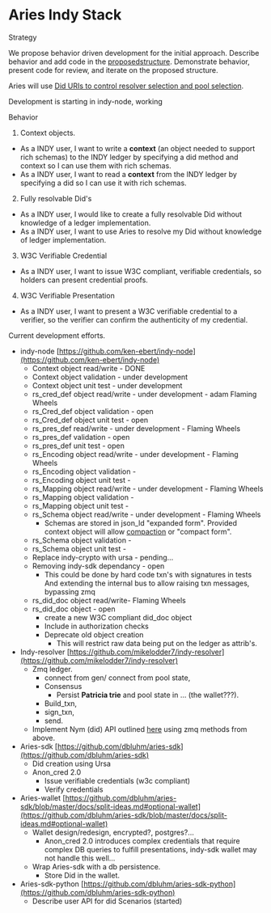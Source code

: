 # Aries Indy Stack

Strategy

 We propose behavior driven development for the initial approach. Describe behavior and add code in the [proposed](https://docs.google.com/drawings/d/1d-aCRC_Nzyywv9nyQif9_vBGbeWhp69M4T5_8_yYtAI/edit)[structure](https://docs.google.com/drawings/d/1sUffkRPlufingeeRjjBniVt9Ek3CNih9lUqym8mUl4M/edit). Demonstrate behavior, present code for review, and iterate on the proposed structure.

Aries will use [Did URIs to control resolver selection and pool selection](https://w3c-ccg.github.io/did-spec/#a-simple-example).

Development is starting in indy-node, working

Behavior

1. Context objects.
  - As a INDY user, I want to write a **context** (an object needed to support rich schemas) to the INDY ledger by specifying a did method and context so I can use them with rich schemas.
  - As a INDY user, I want to read a **context** from the INDY ledger by specifying a did so I can use it with rich schemas.
2. Fully resolvable Did&#39;s
  - As a INDY user, I would like to create a fully resolvable Did without knowledge of a ledger implementation.
  - As a INDY user, I want to use Aries to resolve my Did without knowledge of ledger implementation.
3. W3C Verifiable Credential
  - As a INDY user, I want to issue W3C compliant, verifiable credentials, so holders can present credential proofs.
4. W3C Verifiable Presentation
  - As a INDY user, I want to present a W3C verifiable credential to a verifier, so the verifier can confirm the authenticity of my credential.

Current development efforts.

- indy-node [https://github.com/ken-ebert/indy-node](https://github.com/ken-ebert/indy-node)
  - Context object read/write - DONE
  - Context object validation - under development
  - Context object unit test - under development
  - rs\_cred\_def object read/write - under development - adam  Flaming Wheels
  - rs\_Cred\_def object validation - open
  - rs\_Cred\_def object unit test - open
  - rs\_pres\_def read/write - under development - Flaming Wheels
  - rs\_pres\_def validation - open
  - rs\_pres\_def unit test - open
  - rs\_Encoding object read/write - under development - Flaming Wheels
  - rs\_Encoding object validation -
  - rs\_Encoding object unit test -
  - rs\_Mapping object read/write - under development - Flaming Wheels
  - rs\_Mapping object validation -
  - rs\_Mapping object unit test -
  - rs\_Schema object read/write - under development - Flaming Wheels
    * Schemas are stored in json\_ld &quot;expanded form&quot;. Provided context object will allow [compaction](https://www.w3.org/TR/json-ld-api/#dfn-compaction) or &quot;compact form&quot;.
  - rs\_Schema object validation -
  - rs\_Schema object unit test -
  - Replace indy-crypto with ursa - pending…
  - Removing indy-sdk dependancy - open
    * This could be done by hard code txn&#39;s with signatures in tests And extending the internal bus to allow raising txn messages, bypassing zmq
  - rs\_did\_doc object read/write- Flaming Wheels
  - rs\_did\_doc object - open
    * create a new W3C compliant did\_doc object
    * Include in authorization checks
    * Deprecate old object creation
      - This will restrict raw data being put on the ledger as attrib&#39;s.
- Indy-resolver [https://github.com/mikelodder7/indy-resolver](https://github.com/mikelodder7/indy-resolver)
  - Zmq ledger.
    * connect from gen/ connect from pool state,
    * Consensus
      - Persist **Patricia trie** and pool state in … (the wallet???).
    * Build\_txn,
    * sign\_txn,
    * send.
  - Implement Nym (did) API outlined [here](https://github.com/mikelodder7/indy-resolver/blob/master/libindyresolver/include/indy_resolver_did.h) using zmq methods from above.
- Aries-sdk [https://github.com/dbluhm/aries-sdk](https://github.com/dbluhm/aries-sdk)
  - Did creation using Ursa
  - Anon\_cred 2.0
    * Issue verifiable credentials (w3c compliant)
    * Verify credentials
- Aries-wallet [https://github.com/dbluhm/aries-sdk/blob/master/docs/split-ideas.md#optional-wallet](https://github.com/dbluhm/aries-sdk/blob/master/docs/split-ideas.md#optional-wallet)
  - Wallet design/redesign, encrypted?, postgres?...
    * Anon\_cred 2.0 introduces complex credentials that require complex DB queries to fulfill presentations, indy-sdk wallet may not handle this well…
  - Wrap Aries-sdk with a db persistence.
    * Store Did in the wallet.
- Aries-sdk-python [https://github.com/dbluhm/aries-sdk-python](https://github.com/dbluhm/aries-sdk-python)
  - Describe user API for did Scenarios (started)
